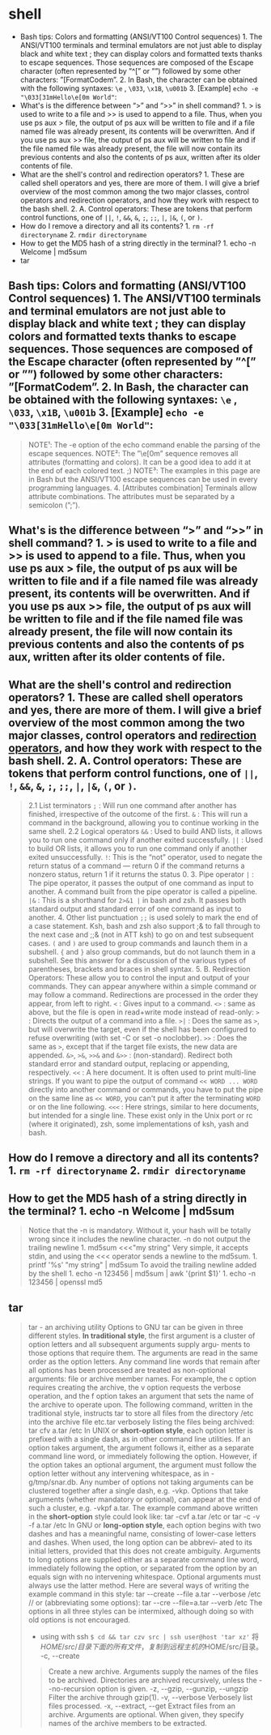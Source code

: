 # shell
<!-- MarkdownTOC -->

- Bash tips: Colors and formatting \(ANSI/VT100 Control sequences\) 1. The ANSI/VT100 terminals and terminal emulators are not just able to display black and white text ; they can display colors and formatted texts thanks to escape sequences. Those sequences are composed of the Escape character \(often represented by ”^\[” or ””\) followed by some other characters: ”[FormatCodem”. 2. In Bash, the  character can be obtained with the following syntaxes: `\e` , `\033`, `\x1B`, `\u001b` 3. [Example\] `echo -e "\033[31mHello\e[0m World"`:
- What's is the difference between “>” and “>>” in shell command? 1. > is used to write to a file and >> is used to append to a file. Thus, when you use ps aux > file, the output of ps aux will be written to file and if a file named file was already present, its contents will be overwritten. And if you use ps aux >> file, the output of ps aux will be written to file and if the file named file was already present, the file will now contain its previous contents and also the contents of ps aux, written after its older contents of file.
- What are the shell's control and redirection operators? 1. These are called shell operators and yes, there are more of them. I will give a brief overview of the most common among the two major classes, control operators and redirection operators, and how they work with respect to the bash shell. 2. A. Control operators: These are tokens that perform control functions, one of `||`, `!`, `&&`, `&`, `;`, `;;`, `|`, `|&`, `(`, or `)`.
- How do I remove a directory and all its contents? 1. `rm -rf directoryname` 2. `rmdir directoryname`
- How to get the MD5 hash of a string directly in the terminal? 1. echo -n Welcome | md5sum
- tar

<!-- /MarkdownTOC -->

## Bash tips: Colors and formatting (ANSI/VT100 Control sequences) 1. The ANSI/VT100 terminals and terminal emulators are not just able to display black and white text ; they can display colors and formatted texts thanks to escape sequences. Those sequences are composed of the Escape character (often represented by ”^[” or ”<Esc>”) followed by some other characters: ”<Esc>[FormatCodem”. 2. In Bash, the <Esc> character can be obtained with the following syntaxes: `\e` , `\033`, `\x1B`, `\u001b` 3. [Example] `echo -e "\033[31mHello\e[0m World"`:
> NOTE¹: The -e option of the echo command enable the parsing of the escape sequences.
> NOTE²: The ”\e[0m” sequence removes all attributes (formatting and colors). It can be a good idea to add it at the end of each colored text. ;)
> NOTE³: The examples in this page are in Bash but the ANSI/VT100 escape sequences can be used in every programming languages. 4. [Attributes combination] Terminals allow attribute combinations. The attributes must be separated by a semicolon (”;”).

## What's is the difference between “>” and “>>” in shell command? 1. > is used to write to a file and >> is used to append to a file. Thus, when you use ps aux > file, the output of ps aux will be written to file and if a file named file was already present, its contents will be overwritten. And if you use ps aux >> file, the output of ps aux will be written to file and if the file named file was already present, the file will now contain its previous contents and also the contents of ps aux, written after its older contents of file.

## What are the shell's control and redirection operators? 1. These are called shell operators and yes, there are more of them. I will give a brief overview of the most common among the two major classes, control operators and [redirection operators](https://www.gnu.org/software/bash/manual/bashref.html#Redirections), and how they work with respect to the bash shell. 2. A. Control operators: These are tokens that perform control functions, one of `||`, `!`, `&&`, `&`, `;`, `;;`, `|`, `|&`, `(`, or `)`.
> 2.1 List terminators
> `;` : Will run one command after another has finished, irrespective of the outcome of the first.
> `&` : This will run a command in the background, allowing you to continue working in the same shell.
> 2.2 Logical operators
> `&&` : Used to build AND lists, it allows you to run one command only if another exited successfully.
> `||` : Used to build OR lists, it allows you to run one command only if another exited unsuccessfully.
> `!`: This is the “not” operator, used to negate the return status of a command — return 0 if the command returns a nonzero status, return 1 if it returns the status 0. 3. Pipe operator
> `|` : The pipe operator, it passes the output of one command as input to another. A command built from the pipe operator is called a pipeline.
> `|&` : This is a shorthand for `2>&1 |` in bash and zsh. It passes both standard output and standard error of one command as input to another. 4. Other list punctuation
> `;;` is used solely to mark the end of a case statement. Ksh, bash and zsh also support ;& to fall through to the next case and ;;& (not in ATT ksh) to go on and test subsequent cases.
> `(` and `)` are used to group commands and launch them in a subshell. `{` and `}` also group commands, but do not launch them in a subshell. See this answer for a discussion of the various types of parentheses, brackets and braces in shell syntax. 5. B. Redirection Operators: These allow you to control the input and output of your commands. They can appear anywhere within a simple command or may follow a command. Redirections are processed in the order they appear, from left to right.
> `<` : Gives input to a command.
> `<>` : same as above, but the file is open in read+write mode instead of read-only:
> `>` : Directs the output of a command into a file.
> `>|` : Does the same as `>`, but will overwrite the target, even if the shell has been configured to refuse overwriting (with set -C or set -o noclobber).
> `>>` : Does the same as `>`, except that if the target file exists, the new data are appended.
> `&>`, `>&`, `>>&` and `&>>` : (non-standard). Redirect both standard error and standard output, replacing or appending, respectively.
> `<<` : A here document. It is often used to print multi-line strings. If you want to pipe the output of command `<< WORD ... WORD` directly into another command or commands, you have to put the pipe on the same line as `<< WORD`, you can't put it after the terminating `WORD` or on the line following.
> `<<<` : Here strings, similar to here documents, but intended for a single line. These exist only in the Unix port or rc (where it originated), zsh, some implementations of ksh, yash and bash.

## How do I remove a directory and all its contents? 1. `rm -rf directoryname` 2. `rmdir directoryname`

## How to get the MD5 hash of a string directly in the terminal? 1. echo -n Welcome | md5sum
> Notice that the -n is mandatory. Without it, your hash will be totally wrong since it includes the newline character.
> -n     do not output the trailing newline 1. md5sum <<<"my string"
> Very simple, it accepts stdin, and using the <<< operator sends a newline to the md5sum. 1. printf '%s' "my string" | md5sum
> To avoid the trailing newline added by the shell 1. echo -n 123456 | md5sum | awk '{print $1}' 1. echo -n 123456 | openssl md5

## tar
> tar - an archiving utility
> Options  to  GNU  tar  can  be given in three different styles.  **In traditional style**, the first argument is a cluster of option letters and all subsequent  arguments  supply  argu‐ ments to those options that require them.  The arguments are read in the same order as the option letters.  Any command line words that remain after all options has  been  processed are treated as non-optional arguments: file or archive member names.
> For example, the c option requires creating the archive, the v option requests the verbose operation, and the f option takes an argument that sets the name of the archive to operate upon.  The following command, written in the traditional style, instructs tar to store all files from the directory /etc into the archive file etc.tar verbosely  listing  the  files being archived:
	tar cfv a.tar /etc
> In  UNIX  or  **short-option style**, each option letter is prefixed with a single dash, as in other command line utilities.  If an option  takes  argument,  the  argument  follows  it, either  as a separate command line word, or immediately following the option.  However, if the option takes an optional argument, the argument must follow the option letter  without any intervening whitespace, as in -g/tmp/snar.db.
> Any  number of options not taking arguments can be clustered together after a single dash, e.g. -vkp.  Options that take arguments (whether mandatory or optional), can appear at the end of such a cluster, e.g. -vkpf a.tar.
> The example command above written in the **short-option** style could look like:
	tar -cvf a.tar /etc or tar -c -v -f a.tar /etc
> In GNU or **long-option style**, each option begins with two dashes and has a meaningful name, consisting of lower-case letters and dashes.  When used, the long option can  be  abbrevi‐ ated  to  its initial letters, provided that this does not create ambiguity.  Arguments to long options are supplied either as a separate command line  word,  immediately  following the option, or separated from the option by an equals sign with no intervening whitespace. Optional arguments must always use the latter method.
> Here are several ways of writing the example command in this style:
	tar --create --file a.tar --verbose /etc
	// or (abbreviating some options):
	tar --cre --file=a.tar --verb /etc
The options in all three styles can be intermixed, although doing so with old  options  is
not encouraged.
> - using with ssh
> `$ cd && tar czv src | ssh user@host 'tar xz'`
> 将$HOME/src/目录下面的所有文件，复制到远程主机的$HOME/src/目录。
> -c, --create
>> Create a new archive.  Arguments supply the names of  the  files  to  be  archived. Directories are archived recursively, unless the --no-recursion option is given.
> -z, --gzip, --gunzip, --ungzip
>> Filter the archive through gzip(1).
> -v, --verbose
>> Verbosely list files processed.
> -x, --extract, --get
>> Extract files from an archive.  Arguments are optional.  When given,  they  specify names of the archive members to be extracted.
